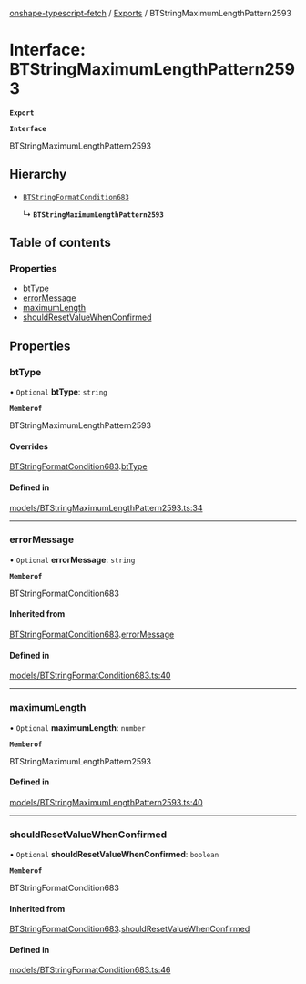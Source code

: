 [onshape-typescript-fetch](../README.md) / [Exports](../modules.md) / BTStringMaximumLengthPattern2593

# Interface: BTStringMaximumLengthPattern2593

**`Export`**

**`Interface`**

BTStringMaximumLengthPattern2593

## Hierarchy

- [`BTStringFormatCondition683`](BTStringFormatCondition683.md)

  ↳ **`BTStringMaximumLengthPattern2593`**

## Table of contents

### Properties

- [btType](BTStringMaximumLengthPattern2593.md#bttype)
- [errorMessage](BTStringMaximumLengthPattern2593.md#errormessage)
- [maximumLength](BTStringMaximumLengthPattern2593.md#maximumlength)
- [shouldResetValueWhenConfirmed](BTStringMaximumLengthPattern2593.md#shouldresetvaluewhenconfirmed)

## Properties

### btType

• `Optional` **btType**: `string`

**`Memberof`**

BTStringMaximumLengthPattern2593

#### Overrides

[BTStringFormatCondition683](BTStringFormatCondition683.md).[btType](BTStringFormatCondition683.md#bttype)

#### Defined in

[models/BTStringMaximumLengthPattern2593.ts:34](https://github.com/toebes/onshape-typescript-fetch/blob/3e11ae1/models/BTStringMaximumLengthPattern2593.ts#L34)

___

### errorMessage

• `Optional` **errorMessage**: `string`

**`Memberof`**

BTStringFormatCondition683

#### Inherited from

[BTStringFormatCondition683](BTStringFormatCondition683.md).[errorMessage](BTStringFormatCondition683.md#errormessage)

#### Defined in

[models/BTStringFormatCondition683.ts:40](https://github.com/toebes/onshape-typescript-fetch/blob/3e11ae1/models/BTStringFormatCondition683.ts#L40)

___

### maximumLength

• `Optional` **maximumLength**: `number`

**`Memberof`**

BTStringMaximumLengthPattern2593

#### Defined in

[models/BTStringMaximumLengthPattern2593.ts:40](https://github.com/toebes/onshape-typescript-fetch/blob/3e11ae1/models/BTStringMaximumLengthPattern2593.ts#L40)

___

### shouldResetValueWhenConfirmed

• `Optional` **shouldResetValueWhenConfirmed**: `boolean`

**`Memberof`**

BTStringFormatCondition683

#### Inherited from

[BTStringFormatCondition683](BTStringFormatCondition683.md).[shouldResetValueWhenConfirmed](BTStringFormatCondition683.md#shouldresetvaluewhenconfirmed)

#### Defined in

[models/BTStringFormatCondition683.ts:46](https://github.com/toebes/onshape-typescript-fetch/blob/3e11ae1/models/BTStringFormatCondition683.ts#L46)
